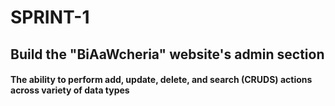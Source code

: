 # SPRINT-1
## Build the "BiAaWcheria" website's admin section
#### The ability to perform add, update, delete, and search (CRUDS) actions across variety of data types

